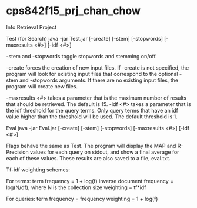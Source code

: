 # cps842f15_prj_chan_chow
Info Retrieval Project

Test (for Search)
java -jar Test.jar [-create] [-stem] [-stopwords] [-maxresults <#>] [-idf <#>]

-stem and -stopwords toggle stopwords and stemming on/off.

-create forces the creation of new input files. If -create is not specified, the program will look for existing input files that correspond to the optional -stem and -stopwords arguments. If there are no existing input files, the program will create new files.

-maxresults <#> takes a parameter that is the maximum number of results that should be retrieved. The default is 15.
-idf <#> takes a parameter that is the idf threshold for the query terms. Only query terms that have an idf value higher than the threshold will be used. The default threshold is 1.

Eval
java -jar Eval.jar [-create] [-stem] [-stopwords] [-maxresults <#>] [-idf <#>]

Flags behave the same as Test.
The program will display the MAP and R-Precision values for each query on stdout, and show a final average for each of these values. These results are also saved to a file, eval.txt.

Tf-idf weighting schemes:

For terms:
term frequency = 1 + log(f)
inverse document frequency = log(N/df), where N is the collection size
weighting = tf*idf

For queries:
term frequency = frequency
weighting = 1 + log(f)
